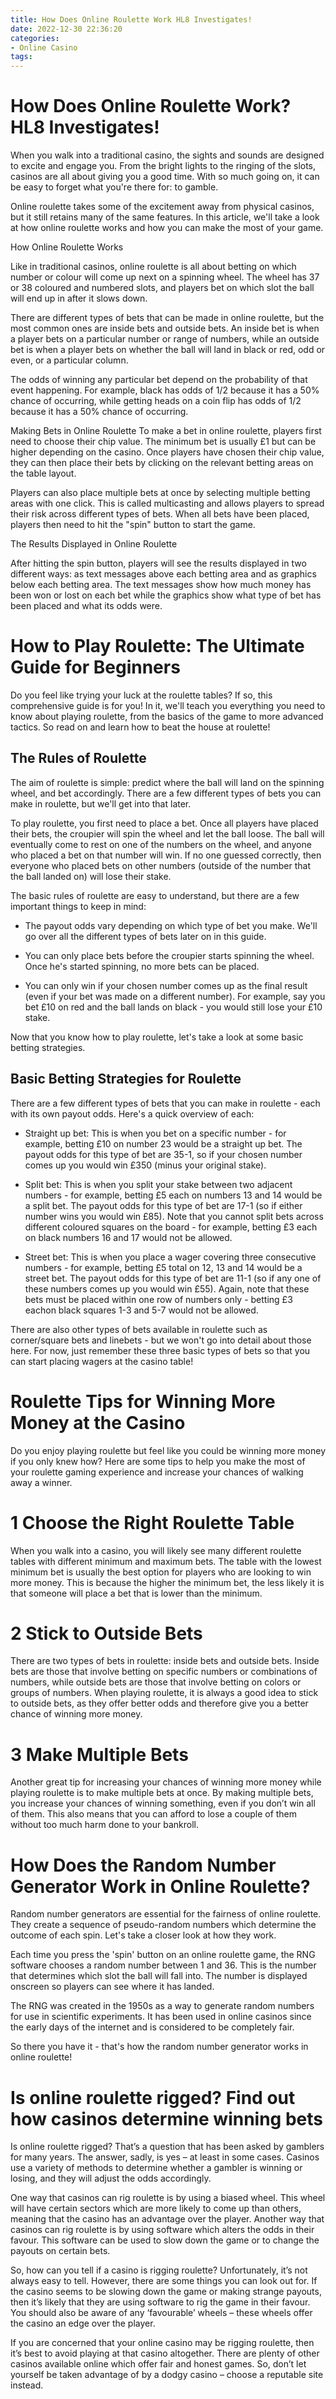 ```yaml
---
title: How Does Online Roulette Work HL8 Investigates!
date: 2022-12-30 22:36:20
categories:
- Online Casino
tags:
---
```



#  How Does Online Roulette Work? HL8 Investigates!

When you walk into a traditional casino, the sights and sounds are designed to excite and engage you. From the bright lights to the ringing of the slots, casinos are all about giving you a good time. With so much going on, it can be easy to forget what you're there for: to gamble.

Online roulette takes some of the excitement away from physical casinos, but it still retains many of the same features. In this article, we'll take a look at how online roulette works and how you can make the most of your game.

How Online Roulette Works

Like in traditional casinos, online roulette is all about betting on which number or colour will come up next on a spinning wheel. The wheel has 37 or 38 coloured and numbered slots, and players bet on which slot the ball will end up in after it slows down.

There are different types of bets that can be made in online roulette, but the most common ones are inside bets and outside bets. An inside bet is when a player bets on a particular number or range of numbers, while an outside bet is when a player bets on whether the ball will land in black or red, odd or even, or a particular column.

The odds of winning any particular bet depend on the probability of that event happening. For example, black has odds of 1/2 because it has a 50% chance of occurring, while getting heads on a coin flip has odds of 1/2 because it has a 50% chance of occurring.


Making Bets in Online Roulette
To make a bet in online roulette, players first need to choose their chip value. The minimum bet is usually £1 but can be higher depending on the casino. Once players have chosen their chip value, they can then place their bets by clicking on the relevant betting areas on the table layout.

Players can also place multiple bets at once by selecting multiple betting areas with one click. This is called multicasting and allows players to spread their risk across different types of bets. When all bets have been placed, players then need to hit the "spin" button to start the game.


The Results Displayed in Online Roulette

After hitting the spin button, players will see the results displayed in two different ways: as text messages above each betting area and as graphics below each betting area. The text messages show how much money has been won or lost on each bet while the graphics show what type of bet has been placed and what its odds were.

#  How to Play Roulette: The Ultimate Guide for Beginners

Do you feel like trying your luck at the roulette tables?  If so, this comprehensive guide is for you! In it, we'll teach you everything you need to know about playing roulette, from the basics of the game to more advanced tactics. So read on and learn how to beat the house at roulette!

## The Rules of Roulette

The aim of roulette is simple: predict where the ball will land on the spinning wheel, and bet accordingly. There are a few different types of bets you can make in roulette, but we'll get into that later.

To play roulette, you first need to place a bet. Once all players have placed their bets, the croupier will spin the wheel and let the ball loose. The ball will eventually come to rest on one of the numbers on the wheel, and anyone who placed a bet on that number will win. If no one guessed correctly, then everyone who placed bets on other numbers (outside of the number that the ball landed on) will lose their stake.

The basic rules of roulette are easy to understand, but there are a few important things to keep in mind:

- The payout odds vary depending on which type of bet you make. We'll go over all the different types of bets later on in this guide.

- You can only place bets before the croupier starts spinning the wheel. Once he's started spinning, no more bets can be placed.

- You can only win if your chosen number comes up as the final result (even if your bet was made on a different number). For example, say you bet £10 on red and the ball lands on black - you would still lose your £10 stake.

Now that you know how to play roulette, let's take a look at some basic betting strategies.


## Basic Betting Strategies for Roulette

There are a few different types of bets that you can make in roulette - each with its own payout odds. Here's a quick overview of each:

- Straight up bet: This is when you bet on a specific number - for example, betting £10 on number 23 would be a straight up bet. The payout odds for this type of bet are 35-1, so if your chosen number comes up you would win £350 (minus your original stake).

- Split bet: This is when you split your stake between two adjacent numbers - for example, betting £5 each on numbers 13 and 14 would be a split bet. The payout odds for this type of bet are 17-1 (so if either number wins you would win £85). Note that you cannot split bets across different coloured squares on the board - for example, betting £3 each on black numbers 16 and 17 would not be allowed.

- Street bet: This is when you place a wager covering three consecutive numbers - for example, betting £5 total on 12, 13 and 14 would be a street bet. The payout odds for this type of bet are 11-1 (so if any one of these numbers comes up you would win £55). Again, note that these bets must be placed within one row of numbers only - betting £3 eachon black squares 1-3 and 5-7 would not be allowed.

There are also other types of bets available in roulette such as corner/square bets and linebets - but we won't go into detail about those here. For now, just remember these three basic types of bets so that you can start placing wagers at the casino table!

#  Roulette Tips for Winning More Money at the Casino

Do you enjoy playing roulette but feel like you could be winning more money if you only knew how? Here are some tips to help you make the most of your roulette gaming experience and increase your chances of walking away a winner.

# 1 Choose the Right Roulette Table

When you walk into a casino, you will likely see many different roulette tables with different minimum and maximum bets. The table with the lowest minimum bet is usually the best option for players who are looking to win more money. This is because the higher the minimum bet, the less likely it is that someone will place a bet that is lower than the minimum.

# 2 Stick to Outside Bets

There are two types of bets in roulette: inside bets and outside bets. Inside bets are those that involve betting on specific numbers or combinations of numbers, while outside bets are those that involve betting on colors or groups of numbers. When playing roulette, it is always a good idea to stick to outside bets, as they offer better odds and therefore give you a better chance of winning more money.

# 3 Make Multiple Bets

Another great tip for increasing your chances of winning more money while playing roulette is to make multiple bets at once. By making multiple bets, you increase your chances of winning something, even if you don’t win all of them. This also means that you can afford to lose a couple of them without too much harm done to your bankroll.

#  How Does the Random Number Generator Work in Online Roulette?

Random number generators are essential for the fairness of online roulette. They create a sequence of pseudo-random numbers which determine the outcome of each spin. Let's take a closer look at how they work.

Each time you press the 'spin' button on an online roulette game, the RNG software chooses a random number between 1 and 36. This is the number that determines which slot the ball will fall into. The number is displayed onscreen so players can see where it has landed.

The RNG was created in the 1950s as a way to generate random numbers for use in scientific experiments. It has been used in online casinos since the early days of the internet and is considered to be completely fair.

So there you have it - that's how the random number generator works in online roulette!

#  Is online roulette rigged? Find out how casinos determine winning bets

Is online roulette rigged? That’s a question that has been asked by gamblers for many years. The answer, sadly, is yes – at least in some cases. Casinos use a variety of methods to determine whether a gambler is winning or losing, and they will adjust the odds accordingly.

One way that casinos can rig roulette is by using a biased wheel. This wheel will have certain sectors which are more likely to come up than others, meaning that the casino has an advantage over the player. Another way that casinos can rig roulette is by using software which alters the odds in their favour. This software can be used to slow down the game or to change the payouts on certain bets.

So, how can you tell if a casino is rigging roulette? Unfortunately, it’s not always easy to tell. However, there are some things you can look out for. If the casino seems to be slowing down the game or making strange payouts, then it’s likely that they are using software to rig the game in their favour. You should also be aware of any ‘favourable’ wheels – these wheels offer the casino an edge over the player.

If you are concerned that your online casino may be rigging roulette, then it’s best to avoid playing at that casino altogether. There are plenty of other casinos available online which offer fair and honest games. So, don’t let yourself be taken advantage of by a dodgy casino – choose a reputable site instead.